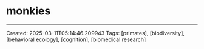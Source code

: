 # monkies



---
Created: 2025-03-11T05:14:46.209943
Tags: [primates], [biodiversity], [behavioral ecology], [cognition], [biomedical research]

